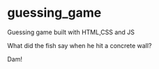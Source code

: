 # guessing_game
Guessing game built with HTML,CSS and JS

What did the fish say when he hit a concrete wall?

Dam!
